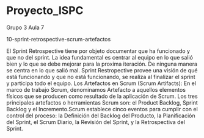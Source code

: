# Proyecto_ISPC
Grupo 3 Aula 7

10-sprint-retrospective-scrum-artefactos

El Sprint Retrospective tiene por objeto documentar que ha funcionado y que no del sprint. La idea fundamental es centrar al equipo en lo que salió bien y lo que se debe mejorar para la proxima iteración. De ninguna manera se centra en lo que salió mal.
Sprint Restropective provee una visión de qué está funcionando y que no está funcionando, se realiza al finalizar el sprint y participa todo el equipo.
Los Artefactos en Scrum (Scrum Artifacts): En el marco de trabajo Scrum, denominamos Artefacto a aquellos elementos físicos que se producen como resultado de la aplicación de Scrum. Los tres principales artefactos o herramientas Scrum son: el Product Backlog, Sprint Backlog y el Incremento.Scrum establece cinco eventos para cumplir con el control del proceso: la Definición del Backlog del Producto, la Planificación del Sprint, el Scrum Diario, la Revisión del Sprint, y la Retrospectiva del Sprint. 
